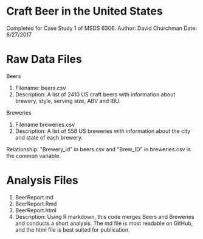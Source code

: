 # Craft Beer in the United States
Completed for Case Study 1 of MSDS 6306.
Author: David Churchman
Date: 6/27/2017

# Raw Data Files
Beers
1. Filename: beers.csv
2. Description: A list of 2410 US craft beers with information about brewery, style, serving size, ABV and IBU. 

Breweries
1. Filename breweries.csv
2. Description: A list of 558 US breweries with information about the city and state of each brewery.

Relationship: "Brewery_id" in beers.csv and "Brew_ID" in breweries.csv is the common variable.

# Analysis Files
1. BeerReport.md
2. BeerReport.Rmd
3. BeerReport.html
4. Description: Using R markdown, this code merges Beers and Breweries and conducts a short analysis.  The md file is most readable on GitHub, and the html file is best suited for publication.

